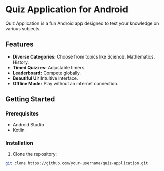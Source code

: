 # Quiz Application for Android

Quiz Application is a fun Android app designed to test your knowledge on various subjects.

## Features
- **Diverse Categories:** Choose from topics like Science, Mathematics, History.
- **Timed Quizzes:** Adjustable timers.
- **Leaderboard:** Compete globally.
- **Beautiful UI:** Intuitive interface.
- **Offline Mode:** Play without an internet connection.

## Getting Started
### Prerequisites
- Android Studio
- Kotlin

### Installation
1. Clone the repository:
```bash
git clone https://github.com/your-username/quiz-application.git
